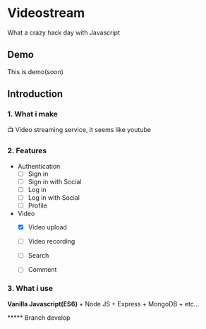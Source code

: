 # Videostream
What a crazy hack day with Javascript



## Demo

This is demo(soon)



## Introduction

### 1. What i make

📺 Video streaming service, it seems like youtube



### 2. Features

- Authentication
  - [ ] Sign in
  - [ ] Sign in with Social 
  - [ ] Log in
  - [ ] Log in with Social
  - [ ] Profile
- Video
  - [x] Video upload
  - [ ] Video recording
  - [ ] Search
  - [ ] Comment



### 3. What i use

**Vanilla Javascript(ES6)** + Node JS + Express + MongoDB + etc...

***** Branch develop
